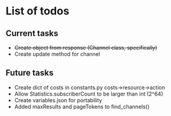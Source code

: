 # List of todos

## Current tasks

- ~~Create object from response (Channel class, specifically)~~
- Create update method for channel

## Future tasks

- Create dict of costs in constants.py costs->resource->action
- Allow Statistics.subscriberCount to be larger than int (2^64)
- Create variables.json for portability
- Added maxResults and pageTokens to find_channels()